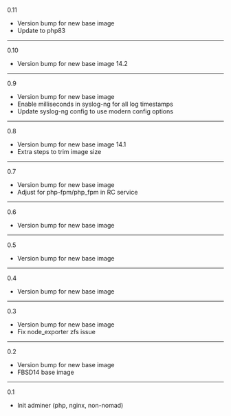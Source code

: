 0.11

* Version bump for new base image
* Update to php83

---

0.10

* Version bump for new base image 14.2

---

0.9

* Version bump for new base image
* Enable milliseconds in syslog-ng for all log timestamps
* Update syslog-ng config to use modern config options

---

0.8

* Version bump for new base image 14.1
* Extra steps to trim image size

---

0.7

* Version bump for new base image
* Adjust for php-fpm/php_fpm in RC service

---

0.6

* Version bump for new base image

---

0.5

* Version bump for new base image

---

0.4

* Version bump for new base image

---

0.3

* Version bump for new base image
* Fix node_exporter zfs issue

---

0.2

* Version bump for new base image
* FBSD14 base image

---

0.1

* Init adminer (php, nginx, non-nomad)
